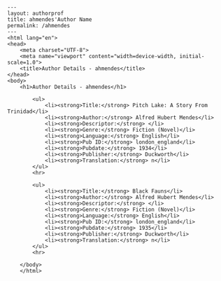 
    ---
    layout: authorprof
    title: ahmendes'Author Name 
    permalink: /ahmendes
    ---
    <html lang="en">
    <head>
        <meta charset="UTF-8">
        <meta name="viewport" content="width=device-width, initial-scale=1.0">
        <title>Author Details - ahmendes</title>
    </head>
    <body>
        <h1>Author Details - ahmendes</h1>
        
            <ul>
                <li><strong>Title:</strong> Pitch Lake: A Story From Trinidad</li>
                <li><strong>Author:</strong> Alfred Hubert Mendes</li>
                <li><strong>Descriptor:</strong> </li>
                <li><strong>Genre:</strong> Fiction (Novel)</li>
                <li><strong>Language:</strong> English</li>
                <li><strong>Pub ID:</strong> london_england</li>
                <li><strong>Pubdate:</strong> 1934</li>
                <li><strong>Publisher:</strong> Duckworth</li>
                <li><strong>Translation:</strong> n</li>
            </ul>
            <hr>
            
            <ul>
                <li><strong>Title:</strong> Black Fauns</li>
                <li><strong>Author:</strong> Alfred Hubert Mendes</li>
                <li><strong>Descriptor:</strong> </li>
                <li><strong>Genre:</strong> Fiction (Novel)</li>
                <li><strong>Language:</strong> English</li>
                <li><strong>Pub ID:</strong> london_england</li>
                <li><strong>Pubdate:</strong> 1935</li>
                <li><strong>Publisher:</strong> Duckworth</li>
                <li><strong>Translation:</strong> n</li>
            </ul>
            <hr>
            
        </body>
        </html>
        